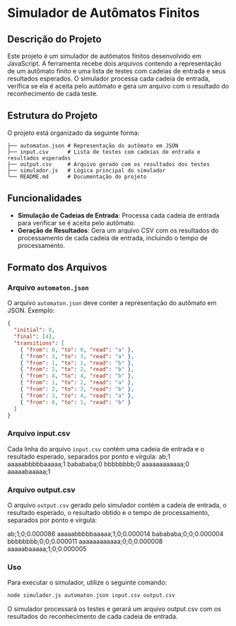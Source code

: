 # Simulador de Autômatos Finitos

## Descrição do Projeto

Este projeto é um simulador de autômatos finitos desenvolvido em JavaScript. A ferramenta recebe dois arquivos contendo a representação de um autômato finito e uma lista de testes com cadeias de entrada e seus resultados esperados. O simulador processa cada cadeia de entrada, verifica se ela é aceita pelo autômato e gera um arquivo com o resultado do reconhecimento de cada teste.

## Estrutura do Projeto

O projeto está organizado da seguinte forma:
````
├── automaton.json # Representação do autômato em JSON
├── input.csv      # Lista de testes com cadeias de entrada e resultados esperados
├── output.csv     # Arquivo gerado com os resultados dos testes
├── simulador.js   # Lógica principal do simulador
└── README.md      # Documentação do projeto
````
## Funcionalidades

- **Simulação de Cadeias de Entrada**: Processa cada cadeia de entrada para verificar se é aceita pelo autômato.
- **Geração de Resultados**: Gera um arquivo CSV com os resultados do processamento de cada cadeia de entrada, incluindo o tempo de processamento.

## Formato dos Arquivos

### Arquivo `automaton.json`

O arquivo `automaton.json` deve conter a representação do autômato em JSON. Exemplo:

```json 
{
  "initial": 0,
  "final": [4],
  "transitions": [
    { "from": 0, "to": 0, "read": "a" },
    { "from": 3, "to": 3, "read": "a" },
    { "from": 1, "to": 1, "read": "b" },
    { "from": 2, "to": 2, "read": "b" },
    { "from": 4, "to": 4, "read": "b" },
    { "from": 1, "to": 2, "read": "a" },
    { "from": 2, "to": 3, "read": "b" },
    { "from": 3, "to": 4, "read": "a" },
    { "from": 0, "to": 1, "read": "b" }
  ]
}
``````
### Arquivo input.csv

Cada linha do arquivo `input.csv` contém uma cadeia de entrada e o resultado esperado, separados por ponto e vírgula:
ab;1
aaaaabbbbbaaaaa;1
babababa;0
bbbbbbbb;0
aaaaaaaaaaaa;0
aaaaabaaaaa;1


### Arquivo output.csv

O arquivo `output.csv` gerado pelo simulador contém a cadeia de entrada, o resultado esperado, o resultado obtido e o tempo de processamento, separados por ponto e vírgula:

ab;1;0;0.000086
aaaaabbbbbaaaaa;1;0;0.000014
babababa;0;0;0.000004
bbbbbbbb;0;0;0.000011
aaaaaaaaaaaa;0;0;0.000008
aaaaabaaaaa;1;0;0.000005

### Uso

Para executar o simulador, utilize o seguinte comando:

```bash
node simulador.js automaton.json input.csv output.csv
````
O simulador processará os testes e gerará um arquivo output.csv com os resultados do reconhecimento de cada cadeia de entrada.


 

 
